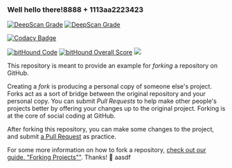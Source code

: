 ### Well hello there!8888 + 1113aa2223423
[![DeepScan Grade](http://a6ef19b5.ngrok.io/api/projects/97/branches/42/badge/grade.svg)](http://a6ef19b5.ngrok.io/lite/#view=project&pid=283&bid=212) 
[![DeepScan Grade](http://a5811e54.ngrok.io/api/projects/300/branches/228/badge/grade.svg)](http://dev.deepscan.io:5001/lite/#view=project&pid=300&bid=228)

[![Codacy Badge](https://api.codacy.com/project/badge/Grade/485fc5685be5432da604bad37772854d)](https://www.codacy.com/app/esil7153/TEST-REPO?utm_source=github.com&amp;utm_medium=referral&amp;utm_content=casval/TEST-REPO&amp;utm_campaign=Badge_Grade)

[![bitHound Code](https://www.bithound.io/github/casval/TEST-REPO/badges/code.svg)](https://www.bithound.io/github/casval/TEST-REPO)
[![bitHound Overall Score](https://www.bithound.io/github/casval/TEST-REPO/badges/score.svg)](https://www.bithound.io/github/casval/TEST-REPO)
<a href="https://codeclimate.com/github/casval/TEST-REPO"><img src="https://codeclimate.com/github/casval/TEST-REPO/badges/issue_count.svg" /></a>

This repository is meant to provide an example for *forking* a repository on GitHub.

Creating a *fork* is producing a personal copy of someone else's project. Forks act as a sort of bridge between the original repository and your personal copy. You can submit *Pull Requests* to help make other people's projects better by offering your changes up to the original project. Forking is at the core of social coding at GitHub.

After forking this repository, you can make some changes to the project, and submit [a Pull Request](https://github.com/octocat/Spoon-Knife/pulls) as practice.

For some more information on how to fork a repository, [check out our guide, "Forking Projects""](http://guides.github.com/overviews/forking/). Thanks! :sparkling_heart:
aasdf

